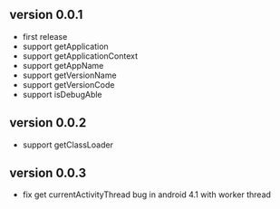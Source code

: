 version 0.0.1
-------------

 - first release
 - support getApplication
 - support getApplicationContext
 - support getAppName
 - support getVersionName
 - support getVersionCode
 - support isDebugAble
 

version 0.0.2
-------------

 - support getClassLoader

version 0.0.3
-------------

 - fix get currentActivityThread bug in android 4.1 with worker thread